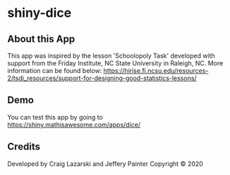 # shiny-dice

## About this App
This app was inspired by the lesson 'Schoolopoly Task' developed with support from the Friday Institute, NC State University in Raleigh, NC. More information can be found below: https://hirise.fi.ncsu.edu/resources-2/tsdi_resources/support-for-designing-good-statistics-lessons/

## Demo
You can test this app by going to https://shiny.mathisawesome.com/apps/dice/

## Credits
Developed by Craig Lazarski and Jeffery Painter
Copyright © 2020
